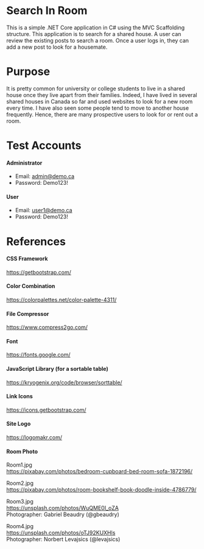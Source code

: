 # Search In Room
This is a simple .NET Core application in C# using the MVC Scaffolding structure. This application is to search for a shared house. A user can review the existing posts to search a room. Once a user logs in, they can add a new post to look for a housemate.

# Purpose
It is pretty common for university or college students to live in a shared house once they live apart from their families. Indeed, I have lived in several shared houses in Canada so far and used websites to look for a new room every time. I have also seen some people tend to move to another house frequently. Hence, there are many prospective users to look for or rent out a room.

# Test Accounts
#### Administrator
- Email: admin@demo.ca   
- Password: Demo123!   

#### User
- Email: user1@demo.ca   
- Password: Demo123!   

# References
#### CSS Framework
https://getbootstrap.com/

#### Color Combination 
https://colorpalettes.net/color-palette-4311/

#### File Compressor   
https://www.compress2go.com/

#### Font 
https://fonts.google.com/   

#### JavaScript Library (for a sortable table) 
https://kryogenix.org/code/browser/sorttable/

#### Link Icons 
https://icons.getbootstrap.com/

#### Site Logo 
https://logomakr.com/

#### Room Photo
Room1.jpg   
https://pixabay.com/photos/bedroom-cupboard-bed-room-sofa-1872196/

Room2.jpg   
https://pixabay.com/photos/room-bookshelf-book-doodle-inside-4786779/

Room3.jpg   
https://unsplash.com/photos/WuQME0I_oZA   
Photographer: Gabriel Beaudry (@gbeaudry)    

Room4.jpg   
https://unsplash.com/photos/oTJ92KUXHls    
Photographer: Norbert Levajsics (@levajsics)   
